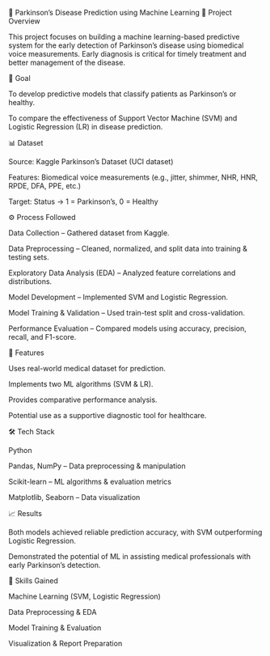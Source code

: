 🧠 Parkinson’s Disease Prediction using Machine Learning
📌 Project Overview

This project focuses on building a machine learning-based predictive system for the early detection of Parkinson’s disease using biomedical voice measurements. Early diagnosis is critical for timely treatment and better management of the disease.

🎯 Goal

To develop predictive models that classify patients as Parkinson’s or healthy.

To compare the effectiveness of Support Vector Machine (SVM) and Logistic Regression (LR) in disease prediction.

📊 Dataset

Source: Kaggle Parkinson’s Dataset
 (UCI dataset)

Features: Biomedical voice measurements (e.g., jitter, shimmer, NHR, HNR, RPDE, DFA, PPE, etc.)

Target: Status → 1 = Parkinson’s, 0 = Healthy

⚙️ Process Followed

Data Collection – Gathered dataset from Kaggle.

Data Preprocessing – Cleaned, normalized, and split data into training & testing sets.

Exploratory Data Analysis (EDA) – Analyzed feature correlations and distributions.

Model Development – Implemented SVM and Logistic Regression.

Model Training & Validation – Used train-test split and cross-validation.

Performance Evaluation – Compared models using accuracy, precision, recall, and F1-score.

🚀 Features

Uses real-world medical dataset for prediction.

Implements two ML algorithms (SVM & LR).

Provides comparative performance analysis.

Potential use as a supportive diagnostic tool for healthcare.

🛠️ Tech Stack

Python

Pandas, NumPy – Data preprocessing & manipulation

Scikit-learn – ML algorithms & evaluation metrics

Matplotlib, Seaborn – Data visualization

📈 Results

Both models achieved reliable prediction accuracy, with SVM outperforming Logistic Regression.

Demonstrated the potential of ML in assisting medical professionals with early Parkinson’s detection.

📌 Skills Gained

Machine Learning (SVM, Logistic Regression)

Data Preprocessing & EDA

Model Training & Evaluation

Visualization & Report Preparation

